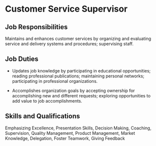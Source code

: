 # Customer Service Supervisor

## Job Responsibilities

Maintains and enhances customer services by organizing and evaluating service and delivery systems and procedures; supervising staff.

## Job Duties

* Updates job knowledge by participating in educational opportunities; reading professional publications; maintaining personal networks; participating in professional organizations.

* Accomplishes organization goals by accepting ownership for accomplishing new and different requests; exploring opportunities to add value to job accomplishments.

## Skills and Qualifications

Emphasizing Excellence, Presentation Skills, Decision Making, Coaching, Supervision, Quality Management, Product Management, Market Knowledge, Delegation, Foster Teamwork, Giving Feedback

